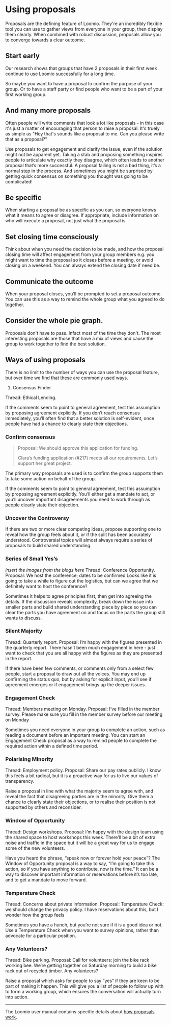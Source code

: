 # Using proposals
Proposals are the defining feature of Loomio. They're an incredibly flexible tool you can use to gather views from everyone in your group, then display them clearly. When combined with robust discussion, proposals allow you to converge towards a clear outcome.

## Start early
Our research shows that groups that have 2 proposals in their first week continue to use Loomio successfully for a long time.

So maybe you want to have a proposal to confirm the purpose of your group. Or to have a staff party or find people who want to be a part of your first working group.

## And many more proposals
Often people will write comments that look a lot like proposals - in this case it's just a matter of encouraging that person to raise a proposal. It's truely as simple as "Hey that's sounds like a proposal to me. Can you please write that as a proposal?"

Use proposals to get engagement and clarify the issue, even if the solution might not be apparent yet. Taking a stab and proposing something inspires people to articulate why exactly they disagree, which often leads to another proposal that’s more successful. A proposal failing is not a bad thing, it’s a normal step in the process. And sometimes you might be surprised by getting quick consensus on something you thought was going to be complicated!

## Be specific

When starting a proposal be as specific as you can, so everyone knows what it means to agree or disagree. If appropriate, include information on who will execute a proposal, not just what the proposal is.

## Set closing time consciously
Think about when you need the decision to be made, and how the proposal closing time will affect engagement from your group members e.g. you might want to time the proposal so it closes before a meeting, or avoid closing on a weekend. You can always extend the closing date if need be.

## Communicate the outcome
When your proposal closes, you’ll be prompted to set a proposal outcome. You can use this as a way to remind the whole group what you agreed to do together.

## Consider the whole pie graph.
Proposals don't have to pass. Infact most of the time they don't. The most interesting proposals are those that have a mix of views and cause the group to work together to find the best solution.


## Ways of using proposals
There is no limit to the number of ways you can use the proposal feature, but over time we find that these are commonly used ways.


1. Consensus Finder

Thread: Ethical Lending. 

If the comments seem to point to general agreement, test this assumption by proposing agreement explicitly. If you don’t reach consensus immediately, you’ll often find that a better solution is self-evident, once people have had a chance to clearly state their objections.


### Confirm consensus
> Proposal: We should approve this application for funding. 
> 
> Clara’s funding application (#217) meets all our requirements. Let’s support her great project.

The primary way proposals are used is to confirm the group supports them to take some action on behalf of the group.

If the comments seem to point to general agreement, test this assumption by proposing agreement explicitly.
You’ll either get a mandate to act, or you’ll uncover important disagreements you need to work through as people clearly state their objection.

### Uncover the Controversy
If there are two or more clear competing ideas, propose supporting one to reveal how the group feels about it, or if the split has been accurately understood. Controversial topics will almost always require a series of proposals to build shared understanding.

### Series of Small Yes’s

_insert the images from the blogs here_
Thread: Conference Opportunity. Proposal: We host the conference; dates to be confirmed Looks like it is going to take a while to figure out the logistics, but can we agree that we definitely want to host the conference?

Sometimes it helps to agree principles first, then get into agreeing the details. If the discussion reveals complexity, break down the issue into smaller parts and build shared understanding piece by piece so you can clear the parts you have agreement on and focus on the parts the group still wants to discuss.

### Silent Majority

Thread: Quarterly report. Proposal: I’m happy with the figures presented in the quarterly report. There hasn’t been much engagement in here - just want to check that you are all happy with the figures as they are presented in the report.

If there have been few comments, or comments only from a select few people, start a proposal to draw out all the voices. You may end up confirming the status quo, but by asking for explicit input, you’ll see if agreement emerges or if engagement brings up the deeper issues.

### Engagement Check

Thread: Members meeting on Monday. Proposal: I’ve filled in the member survey. Please make sure you fill in the member survey before our meeting on Monday

Sometimes you need everyone in your group to complete an action, such as reading a document before an important meeting. You can start an Engagement Check proposal as a way to remind people to complete the required action within a defined time period.

### Polarising Minority

Thread: Employment policy. Proposal: Share our pay rates publicly. I know this feels a bit radical, but it is a proactive way for us to live our values of transparency.

Raise a proposal in line with what the majority seem to agree with, and reveal the fact that disagreeing parties are in the minority. Give them a chance to clearly state their objections, or to realise their position is not supported by others and reconsider.

### Window of Opportunity

Thread: Design workshops. Proposal: I’m happy with the design team using the shared space to host workshops this week. There’ll be a bit of extra noise and traffic in the space but it will be a great way for us to engage some of the new volunteers.

Have you heard the phrase, “speak now or forever hold your peace”? The Window of Opportunity proposal is a way to say, “I’m going to take this action, so if you have anything to contribute, now is the time.” It can be a way to discover important information or reservations before it’s too late, and to get a mandate to move forward.

### Temperature Check

Thread: Concerns about private information. Proposal: Temperature Check: we should change the privacy policy. I have reservations about this, but I wonder how the group feels

Sometimes you have a hunch, but you’re not sure if it is a good idea or not. Use a Temperature Check when you want to survey opinions, rather than advocate for a particular position.

### Any Volunteers?

Thread: Bike parking. Proposal: Call for volunteers: join the bike rack working bee. We’re getting together on Saturday morning to build a bike rack out of recycled timber. Any volunteers?

Raise a proposal which asks for people to say “yes” if they are keen to be part of making it happen. This will give you a list of people to follow up with to form a working group, which ensures the conversation will actually turn into action.

---


The Loomio user manual contains specific details about [how proposals work](https://help.loomio.org/en/proposals.html).

